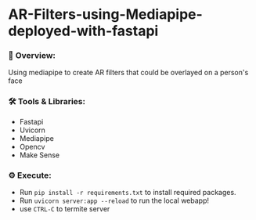 # AR-Filters-using-Mediapipe-deployed-with-fastapi

### 🎯 **Overview:**
Using mediapipe to create AR filters that could be overlayed on a person's face

### 🛠️ **Tools & Libraries:**
* Fastapi
* Uvicorn
* Mediapipe
* Opencv
* Make Sense

### ⚙️ **Execute:**
* Run `pip install -r requirements.txt` to install required packages.
* Run `uvicorn server:app --reload` to run the local webapp!
* use `CTRL-C` to termite server
